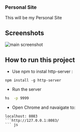 
### Personal Site
This will be my Personal Site

## Screenshots
![main screenshot](image/LanguageScreenshot.png)

## How to run this project

* Use npm to instal http-server : 
``` 
npm install -g http-server

````
* Run the server

``` sh
hs  -p 9999
```
* Open Chrome and navaigate to: 
```
localhost: 8083
```http://127.0.0.1:8083/
``` js


